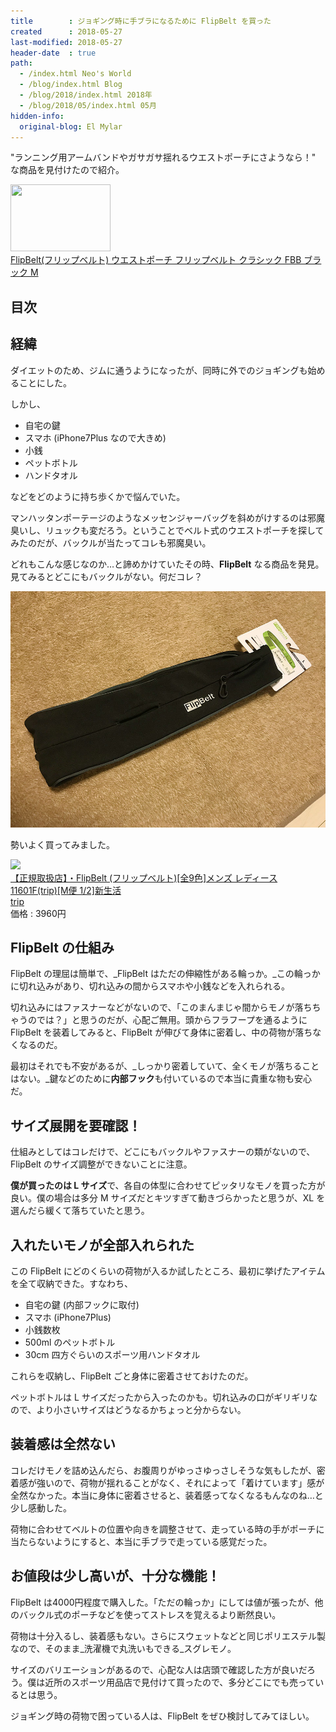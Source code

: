 ```yaml
---
title        : ジョギング時に手ブラになるために FlipBelt を買った
created      : 2018-05-27
last-modified: 2018-05-27
header-date  : true
path:
  - /index.html Neo's World
  - /blog/index.html Blog
  - /blog/2018/index.html 2018年
  - /blog/2018/05/index.html 05月
hidden-info:
  original-blog: El Mylar
---
```


"ランニング用アームバンドやガサガサ揺れるウエストポーチにさようなら！" な商品を見付けたので紹介。

<div class="ad-amazon">
  <div class="ad-amazon-image">
    <a href="https://www.amazon.co.jp/dp/B00JF9DWWU?tag=neos21-22&amp;linkCode=osi&amp;th=1&amp;psc=1">
      <img src="https://m.media-amazon.com/images/I/31nruODavuL._SL160_.jpg" width="160" height="107">
    </a>
  </div>
  <div class="ad-amazon-info">
    <div class="ad-amazon-title">
      <a href="https://www.amazon.co.jp/dp/B00JF9DWWU?tag=neos21-22&amp;linkCode=osi&amp;th=1&amp;psc=1">FlipBelt(フリップベルト) ウエストポーチ フリップベルト クラシック FBB ブラック M</a>
    </div>
  </div>
</div>

## 目次

## 経緯

ダイエットのため、ジムに通うようになったが、同時に外でのジョギングも始めることにした。

しかし、

- 自宅の鍵
- スマホ (iPhone7Plus なので大きめ)
- 小銭
- ペットボトル
- ハンドタオル

などをどのように持ち歩くかで悩んでいた。

マンハッタンポーテージのようなメッセンジャーバッグを斜めがけするのは邪魔臭いし、リュックも変だろう。ということでベルト式のウエストポーチを探してみたのだが、バックルが当たってコレも邪魔臭い。

どれもこんな感じなのか…と諦めかけていたその時、**FlipBelt** なる商品を発見。見てみるとどこにもバックルがない。何だコレ？

![FlipBelt](./27-01-01.jpg)

勢いよく買ってみました。

<div class="ad-rakuten">
  <div class="ad-rakuten-image">
    <a href="https://hb.afl.rakuten.co.jp/hgc/g00rl0w2.waxyc679.g00rl0w2.waxydf60/?pc=https%3A%2F%2Fitem.rakuten.co.jp%2Fmetrotrip%2Foth-flipbelt%2F&amp;m=http%3A%2F%2Fm.rakuten.co.jp%2Fmetrotrip%2Fi%2F10002220%2F">
      <img src="https://thumbnail.image.rakuten.co.jp/@0_mall/metrotrip/cabinet/item/2015-9-2/oth-flipbelt.jpg?_ex=128x128">
    </a>
  </div>
  <div class="ad-rakuten-info">
    <div class="ad-rakuten-title">
      <a href="https://hb.afl.rakuten.co.jp/hgc/g00rl0w2.waxyc679.g00rl0w2.waxydf60/?pc=https%3A%2F%2Fitem.rakuten.co.jp%2Fmetrotrip%2Foth-flipbelt%2F&amp;m=http%3A%2F%2Fm.rakuten.co.jp%2Fmetrotrip%2Fi%2F10002220%2F">【正規取扱店】・FlipBelt (フリップベルト)[全9色]メンズ レディース 11601F(trip)[M便 1/2]新生活</a>
    </div>
    <div class="ad-rakuten-shop">
      <a href="https://hb.afl.rakuten.co.jp/hgc/g00rl0w2.waxyc679.g00rl0w2.waxydf60/?pc=https%3A%2F%2Fwww.rakuten.co.jp%2Fmetrotrip%2F&amp;m=http%3A%2F%2Fm.rakuten.co.jp%2Fmetrotrip%2F">trip</a>
    </div>
    <div class="ad-rakuten-price">価格 : 3960円</div>
  </div>
</div>

## FlipBelt の仕組み

FlipBelt の理屈は簡単で、_FlipBelt はただの伸縮性がある輪っか。_この輪っかに切れ込みがあり、切れ込みの間からスマホや小銭などを入れられる。

切れ込みにはファスナーなどがないので、「このまんまじゃ間からモノが落ちちゃうのでは？」と思うのだが、心配ご無用。頭からフラフープを通るように FlipBelt を装着してみると、FlipBelt が伸びて身体に密着し、中の荷物が落ちなくなるのだ。

最初はそれでも不安があるが、_しっかり密着していて、全くモノが落ちることはない。_鍵などのために**内部フック**も付いているので本当に貴重な物も安心だ。

## サイズ展開を要確認！

仕組みとしてはコレだけで、どこにもバックルやファスナーの類がないので、FlipBelt のサイズ調整ができないことに注意。

**僕が買ったのは L サイズ**で、各自の体型に合わせてピッタリなモノを買った方が良い。僕の場合は多分 M サイズだとキツすぎて動きづらかったと思うが、XL を選んだら緩くて落ちていたと思う。

## 入れたいモノが全部入れられた

この FlipBelt にどのくらいの荷物が入るか試したところ、最初に挙げたアイテムを全て収納できた。すなわち、

- 自宅の鍵 (内部フックに取付)
- スマホ (iPhone7Plus)
- 小銭数枚
- 500ml のペットボトル
- 30cm 四方ぐらいのスポーツ用ハンドタオル

これらを収納し、FlipBelt ごと身体に密着させておけたのだ。

ペットボトルは L サイズだったから入ったのかも。切れ込みの口がギリギリなので、より小さいサイズはどうなるかちょっと分からない。

## 装着感は全然ない

コレだけモノを詰め込んだら、お腹周りがゆっさゆっさしそうな気もしたが、密着感が強いので、荷物が揺れることがなく、それによって「着けています」感が全然なかった。本当に身体に密着させると、装着感ってなくなるもんなのね…と少し感動した。

荷物に合わせてベルトの位置や向きを調整させて、走っている時の手がポーチに当たらないようにすると、本当に手ブラで走っている感覚だった。

## お値段は少し高いが、十分な機能！

FlipBelt は4000円程度で購入した。「ただの輪っか」にしては値が張ったが、他のバックル式のポーチなどを使ってストレスを覚えるより断然良い。

荷物は十分入るし、装着感もない。さらにスウェットなどと同じポリエステル製なので、そのまま_洗濯機で丸洗いもできる_スグレモノ。

サイズのバリエーションがあるので、心配な人は店頭で確認した方が良いだろう。僕は近所のスポーツ用品店で見付けて買ったので、多分どこにでも売っているとは思う。

ジョギング時の荷物で困っている人は、FlipBelt をぜひ検討してみてほしい。
